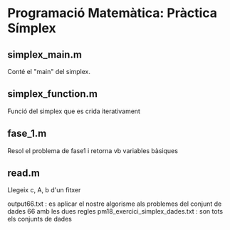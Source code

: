 # Programació Matemàtica: Pràctica Símplex
## simplex_main.m
Conté el "main" del simplex.
## simplex_function.m
Funció del simplex que es crida iterativament
## fase_1.m 
Resol el problema de fase1 i retorna vb variables bàsiques
## read.m
Llegeix c, A, b d'un fitxer

output66.txt :  es aplicar el nostre algorisme als problemes del conjunt de dades 66 amb les dues regles
pm18_exercici_simplex_dades.txt :  son tots els conjunts de dades
